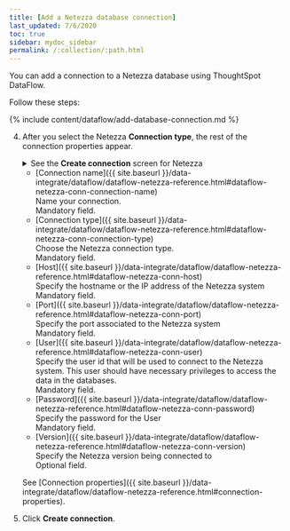 ```yaml
---
title: [Add a Netezza database connection]
last_updated: 7/6/2020
toc: true
sidebar: mydoc_sidebar
permalink: /:collection/:path.html
---
```

You can add a connection to a Netezza database using ThoughtSpot DataFlow.

Follow these steps:


{% include content/dataflow/add-database-connection.md %}

4. After you select the Netezza **Connection type**, the rest of the connection properties appear.

    <details>
      <summary>See the <strong>Create connection</strong> screen for Netezza</summary>
        <p>
        <img src="../../images/dataflow-netezza-create.png" alt="Create Netezza connection" /></p>
    </details>

    * [Connection name]({{ site.baseurl }}/data-integrate/dataflow/dataflow-netezza-reference.html#dataflow-netezza-conn-connection-name)<br/>Name your connection.<br/>Mandatory field.
    * [Connection type]({{ site.baseurl }}/data-integrate/dataflow/dataflow-netezza-reference.html#dataflow-netezza-conn-connection-type)<br/>Choose the Netezza connection type.<br/>Mandatory field.
    * [Host]({{ site.baseurl }}/data-integrate/dataflow/dataflow-netezza-reference.html#dataflow-netezza-conn-host)<br/>Specify the hostname or the IP address of the Netezza system<br/>Mandatory field.
    * [Port]({{ site.baseurl }}/data-integrate/dataflow/dataflow-netezza-reference.html#dataflow-netezza-conn-port)<br/>Specify the port associated to the Netezza system<br/>Mandatory field.
    * [User]({{ site.baseurl }}/data-integrate/dataflow/dataflow-netezza-reference.html#dataflow-netezza-conn-user)<br/>Specify the user id that will be used to connect to the Netezza system. This user should have necessary privileges to access the data in the databases.<br/>Mandatory field.
    * [Password]({{ site.baseurl }}/data-integrate/dataflow/dataflow-netezza-reference.html#dataflow-netezza-conn-password)<br/>Specify the password for the User<br/>Mandatory field.
    * [Version]({{ site.baseurl }}/data-integrate/dataflow/dataflow-netezza-reference.html#dataflow-netezza-conn-version)<br/>Specify the Netezza version being connected to<br/>Optional field.

   See [Connection properties]({{ site.baseurl }}/data-integrate/dataflow/dataflow-netezza-reference.html#connection-properties).

5. Click **Create connection**.   
